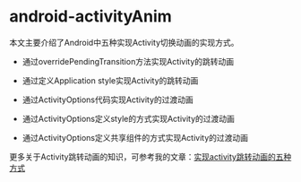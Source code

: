 # android-activityAnim

本文主要介绍了Android中五种实现Activity切换动画的实现方式。

- 通过overridePendingTransition方法实现Activity的跳转动画

- 通过定义Application style实现Activity的跳转动画

- 通过ActivityOptions代码实现Activity的过渡动画

- 通过ActivityOptions定义style的方式实现Activity的过渡动画

- 通过ActivityOptions定义共享组件的方式实现Activity的过渡动画

更多关于Activity跳转动画的知识，可参考我的文章：<a href="http://blog.csdn.net/qq_23547831/article/details/51821159">实现activity跳转动画的五种方式</a>
